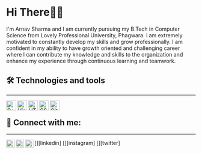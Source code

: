 # Hi There🙋‍♂️
I'm Arnav Sharma and I am currently pursuing my B.Tech in Computer Science from Lovely Professional University, Phagwara.
i am extremely motivated to constantly develop my skills and grow professionally. I am confident in my ability to have growth oriented and challenging career where I can contribute my knowledge and skills to the organization and enhance my experience through continuous learning and teamwork.

## 🛠  Technologies and tools
<hr>
<img align="left" alt="C++" width="26px" src="https://img.icons8.com/color/48/000000/c-plus-plus-logo.png"/>
<img align="left" alt="Visual Studio Code" width="26px" src="https://img.icons8.com/fluent/48/000000/visual-studio-code-2019.png"/>
<img align="left" alt="HTML5" width="26px" src="https://img.icons8.com/color/48/000000/html-5.png" />
<img align="left" alt="CSS3" width="26px" src="https://img.icons8.com/color/48/000000/css3.png" />
<img align="left" alt="Git" width="26px" src="https://img.icons8.com/windows/32/000000/git-squared.png" />

<br>

## 📲 Connect with me:
<hr>
[<img align="left" alt="codeSTACKr | LinkedIn" width="22px" src="https://img.icons8.com/color/48/000000/linkedin-circled--v3.png"/>][linkedin]
[<img align="left" alt="codeSTACKr | Instagram" width="22px" src="https://img.icons8.com/color/48/000000/instagram-new--v2.png"/>][instagram]
[<img align="left" alt="codeSTACKr | Twitter" width="22px" src="https://img.icons8.com/color/48/000000/twitter--v2.png"/>][twitter]




[twitter]: https://twitter.com/arnav_sharma_11
[instagram]: https://www.instagram.com/arnav_sharma_11
[linkedin]: https://linkedin.com/in/arnavsharma2711
